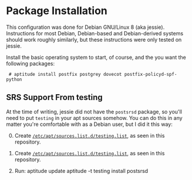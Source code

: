 # Package Installation

This configuration was done for Debian GNU/Linux 8 (aka jessie).
Instructions for most Debian, Debian-based and Debian-derived systems should
work roughly similarly, but these instructions were only tested on jessie.

Install the basic operating system to start, of course, and the you want the
following packages:

     # aptitude install postfix postgrey dovecot postfix-policyd-spf-python

## SRS Support From testing

At the time of writing, jessie did not have the `postsrsd` package, so you'll
need to put `testing` in your apt sources somehow.  You can do this in any
matter you're comfortable with as a Debian user, but I did it this way:

0. Create
   [`/etc/apt/sources.list.d/testing.list`](etc/apt/sources.list.d/testing.list),
   as seen in this repository.

1. Create [`/etc/apt/sources.list.d/testing.list`](etc/apt/sources.list.d/testing.list),
   as seen in this repository.

2. Run:
        aptitude update
        aptitude -t testing install postsrsd
